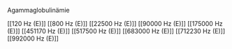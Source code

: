 Agammaglobulinämie

[[120 Hz (E)]]
[[800 Hz (E)]]
[[22500 Hz (E)]]
[[90000 Hz (E)]]
[[175000 Hz (E)]]
[[451170 Hz (E)]]
[[517500 Hz (E)]]
[[683000 Hz (E)]]
[[712230 Hz (E)]]
[[992000 Hz (E)]]